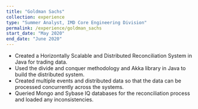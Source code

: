 ```yaml
---
title: "Goldman Sachs"
collection: experience
type: "Summer Analyst, IMD Core Engineering Division"
permalink: /experience/goldman_sachs
start_date: "May 2020"
end_date: "June 2020" 
---
```


- Created a Horizontally Scalable and Distributed Reconciliation System in Java for trading data.
- Used the divide and conquer methodology and Akka library in Java to build the distributed system.
- Created multiple events and distributed data so that the data can be processed concurrently across the systems.
- Queried Mongo and Sybase IQ databases for the reconciliation process and loaded any inconsistencies.
